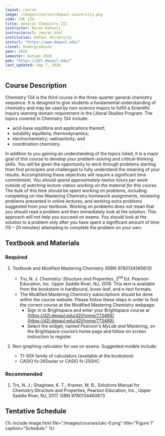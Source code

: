 ```yaml
---
layout: course
image: /images/courses/depaul-university.png
code: CHE 134
title: General Chemistry III
instructor: Murat Kahveci
instructorurl: /murat.html
institution: DePaul University
insturl: "https://www.depaul.edu/"
clevel: Undergraduate
year: 2020
semester: Autumn 2020
web: "https://d2l.depaul.edu/"
last_updated: Sep 7, 2020
---
```


## Course Description

Chemistry 134 is the third course in the three-quarter general chemistry sequence. It is designed to give students a fundamental understanding of chemistry and may be used by non-science majors to fulfill a Scientific Inquiry learning domain requirement in the Liberal Studies Program. The topics covered in Chemistry 134 include: 
- acid-base equilibria and applications thereof; 
- solubility equilibria; thermodynamics; 
- electrochemistry; radioactivity; and 
- coordination chemistry.  
	 
In addition to you gaining an understanding of the topics listed, it is a major goal of this course to develop your problem-solving and critical-thinking skills. You will be given the opportunity to work through problems starting from first principles and challenged to fully understand the meaning of your results. Accomplishing these objectives will require a significant time commitment. _You should spend approximately twelve hours per week outside of watching lecture videos working on the material for this course._ The bulk of this time should be spent working on problems, including: completing on-line Mastering Chemistry homework assignments, reviewing problems presented in online lectures, and working extra problems suggested from your textbook. Working on problems does not mean that you should read a problem and then immediately look at the solution. This approach will not help you succeed on exams. You should look at the solution to a problem only after you have spent a significant amount of time (15 – 20 minutes) attempting to complete the problem on your own. 

## Textbook and Materials

### Required

1. Textbook and Modified Mastering Chemistry (ISBN 9780134565613)
    -  Tro, N. J. _Chemistry: Structure and Properties_, 2<sup>nd</sup> Ed. Pearson Education, Inc. Upper Saddle River, NJ, 2018. This text is available from the bookstore in hardbound, loose-leaf, and e-text formats.
    - The Modified Mastering Chemistry subscriptions should be done within the course website. Please follow these steps in order to find the correct course at the Modified Mastering Chemistry webpage:
        * Sign in to Brightspace and enter your Brightspace course at [https://d2l.depaul.edu/d2l/home/773469](https://d2l.depaul.edu/d2l/home/773469).
        * Select the widget, named _Pearson's MyLab and Mastering_, on the Brightspace course’s home page and follow on screen instruction to register.

2. Non-graphing calculator for use on exams. Suggested models include:
    - TI-30X family of calculators (available at the bookstore)
    - CASIO fx-260solar or CASIO fx-250HC

### Recommended

1. Tro, N. J.; Shaginaw, K. T.; Kramer, M. B., Solutions Manual for Chemistry:Structure and Properties, Pearson Education, Inc., Upper Saddle River, NJ, 2017. ISBN 9780134460673

## Tentative Schedule

{% include image.html 
   file="/images/courses/ukc-0.png"
   title="Figure 1"
   caption="Schedule." %}